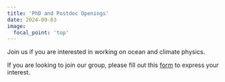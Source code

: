 ```yaml
---
title: 'PhD and Postdoc Openings' 
date: 2024-09-03
image:
  focal_point: 'top'
---
```


Join us if you are interested in working on ocean and climate physics. 

<!--more-->

If you are looking to join our group, please fill out this [form](https://docs.google.com/forms/d/e/1FAIpQLSds6coMGaJVG_d-L0Mo_zmQeRhn1ZxgAUWSVmMqoYorQ8dUBQ/viewform?usp=sf_link) to express your interest. 
